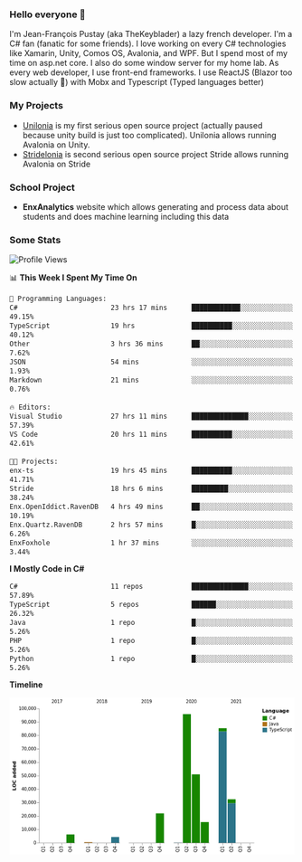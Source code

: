 ### Hello everyone 👋

I'm Jean-François Pustay (aka TheKeyblader) a lazy french developer. I'm a C# fan (fanatic for some friends). I love working on every C# technologies like Xamarin, Unity, Comos OS, Avalonia, and WPF.  But I spend most of my time on asp.net core. I also do some window server for my home lab. As every web developer, I use front-end frameworks. I use ReactJS (Blazor too slow actually 🙂) with Mobx and Typescript (Typed languages better)

### My Projects

* [Unilonia](https://github.com/TheKeyblader/Unilonia) is my first serious open source project (actually paused because unity build is just too complicated).
  Unilonia allows running Avalonia on Unity.
* [Stridelonia](https://github.com/TheKeyblader/Stridelonia) is second serious open source project
  Stride allows running Avalonia on Stride

### School Project

* __EnxAnalytics__ website which allows generating and process data about  students and does machine learning including this data 

### Some Stats

<!--START_SECTION:waka-->
![Profile Views](http://img.shields.io/badge/Profile%20Views-2-blue)

📊 **This Week I Spent My Time On** 

```text
💬 Programming Languages: 
C#                       23 hrs 17 mins      ████████████░░░░░░░░░░░░░   49.15% 
TypeScript               19 hrs              ██████████░░░░░░░░░░░░░░░   40.12% 
Other                    3 hrs 36 mins       ██░░░░░░░░░░░░░░░░░░░░░░░   7.62% 
JSON                     54 mins             ░░░░░░░░░░░░░░░░░░░░░░░░░   1.93% 
Markdown                 21 mins             ░░░░░░░░░░░░░░░░░░░░░░░░░   0.76%

🔥 Editors: 
Visual Studio            27 hrs 11 mins      ██████████████░░░░░░░░░░░   57.39% 
VS Code                  20 hrs 11 mins      ██████████░░░░░░░░░░░░░░░   42.61%

🐱‍💻 Projects: 
enx-ts                   19 hrs 45 mins      ██████████░░░░░░░░░░░░░░░   41.71% 
Stride                   18 hrs 6 mins       █████████░░░░░░░░░░░░░░░░   38.24% 
Enx.OpenIddict.RavenDB   4 hrs 49 mins       ██░░░░░░░░░░░░░░░░░░░░░░░   10.19% 
Enx.Quartz.RavenDB       2 hrs 57 mins       █░░░░░░░░░░░░░░░░░░░░░░░░   6.26% 
EnxFoxhole               1 hr 37 mins        ░░░░░░░░░░░░░░░░░░░░░░░░░   3.44%

```

**I Mostly Code in C#** 

```text
C#                       11 repos            ██████████████░░░░░░░░░░░   57.89% 
TypeScript               5 repos             ██████░░░░░░░░░░░░░░░░░░░   26.32% 
Java                     1 repo              █░░░░░░░░░░░░░░░░░░░░░░░░   5.26% 
PHP                      1 repo              █░░░░░░░░░░░░░░░░░░░░░░░░   5.26% 
Python                   1 repo              █░░░░░░░░░░░░░░░░░░░░░░░░   5.26%

```


**Timeline**

![Chart not found](https://raw.githubusercontent.com/TheKeyblader/TheKeyblader/main/charts/bar_graph.png) 


<!--END_SECTION:waka-->

<!--
**TheKeyblader/TheKeyblader** is a ✨ _special_ ✨ repository because its `README.md` (this file) appears on your GitHub profile.

Here are some ideas to get you started:

- 🔭 I’m currently working on ...
- 🌱 I’m currently learning ...
- 👯 I’m looking to collaborate on ...
- 🤔 I’m looking for help with ...
- 💬 Ask me about ...
- 📫 How to reach me: ...
- 😄 Pronouns: ...
- ⚡ Fun fact: ...
-->
